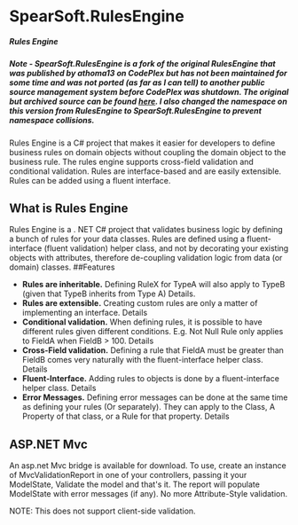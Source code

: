 # SpearSoft.RulesEngine  
##### Rules Engine

##### Note - SpearSoft.RulesEngine is a fork of the original RulesEngine that was published by athoma13 on CodePlex but has not been maintained for some time and was not ported (as far as I can tell) to another public source management system before CodePlex was shutdown.  The original but archived source can be found [here](https://archive.codeplex.com/?p=rulesengine).  I also changed the namespace on this version from RulesEngine to SpearSoft.RulesEngine to prevent namespace collisions.  

Rules Engine is a C# project that makes it easier for developers to define business rules on domain objects without coupling the domain object to the business rule. The rules engine supports cross-field validation and conditional validation. Rules are interface-based and are easily extensible. Rules can be added using a fluent interface.

## What is Rules Engine
Rules Engine is a . NET C# project that validates business logic by defining a bunch of rules for your data classes. Rules are defined using a fluent-interface (fluent validation) helper class, and not by decorating your existing objects with attributes, therefore de-coupling validation logic from data (or domain) classes.
##Features
  * __Rules are inheritable.__ Defining RuleX for TypeA will also apply to TypeB (given that TypeB inherits from Type A) Details.
  * __Rules are extensible.__ Creating custom rules are only a matter of implementing an interface. Details
  * __Conditional validation.__ When defining rules, it is possible to have different rules given different conditions. E.g. Not Null Rule only applies to FieldA when FieldB > 100. Details
  * __Cross-Field validation.__ Defining a rule that FieldA must be greater than FieldB comes very naturally with the fluent-interface helper class. Details
  * __Fluent-Interface.__ Adding rules to objects is done by a fluent-interface helper class. Details
  * __Error Messages.__ Defining error messages can be done at the same time as defining your rules (Or separately). They can apply to the Class, A Property of that class, or a Rule for that property. Details
## ASP.NET Mvc
An asp.net Mvc bridge is available for download. To use, create an instance of MvcValidationReport in one of your controllers, passing it your ModelState, Validate the model and that's it. The report will populate ModelState with error messages (if any). No more Attribute-Style validation.

NOTE: This does not support client-side validation.